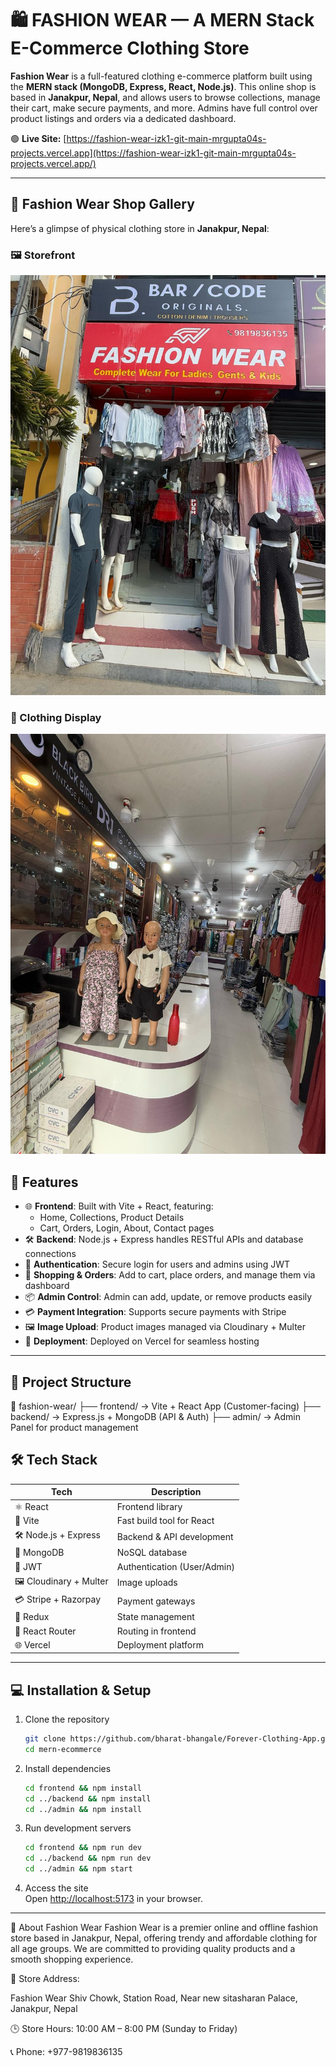 # 🛍️ FASHION WEAR — A MERN Stack E-Commerce Clothing Store

**Fashion Wear** is a full-featured clothing e-commerce platform built using the **MERN stack (MongoDB, Express, React, Node.js)**. This online shop is based in **Janakpur, Nepal**, and allows users to browse collections, manage their cart, make secure payments, and more. Admins have full control over product listings and orders via a dedicated dashboard.

🟢 **Live Site:** [https://fashion-wear-izk1-git-main-mrgupta04s-projects.vercel.app](https://fashion-wear-izk1-git-main-mrgupta04s-projects.vercel.app/)

---

## 🏪 Fashion Wear Shop Gallery

Here’s a glimpse of  physical clothing store in **Janakpur, Nepal**:

### 🖼️ Storefront

![Fashion Wear Storefront](https://raw.githubusercontent.com/mrGupta04/Fashion_Wear/main/frontend/public/images/shop1.jpg)

### 👗 Clothing Display

![Inside the Store](https://raw.githubusercontent.com/mrGupta04/Fashion_Wear/main/frontend/public/images/shop2.jpg)


## 🚀 Features

- 🌐 **Frontend**: Built with Vite + React, featuring:
  - Home, Collections, Product Details
  - Cart, Orders, Login, About, Contact pages
- 🛠️ **Backend**: Node.js + Express handles RESTful APIs and database connections
- 🔐 **Authentication**: Secure login for users and admins using JWT
- 🛒 **Shopping & Orders**: Add to cart, place orders, and manage them via dashboard
- 📦 **Admin Control**: Admin can add, update, or remove products easily
- 💳 **Payment Integration**: Supports secure payments with Stripe
- 🖼️ **Image Upload**: Product images managed via Cloudinary + Multer
- 🚢 **Deployment**: Deployed on Vercel for seamless hosting

---

## 🧱 Project Structure

📁 fashion-wear/
├── frontend/ → Vite + React App (Customer-facing)
├── backend/ → Express.js + MongoDB (API & Auth)
├── admin/ → Admin Panel for product management



## 🛠️ Tech Stack

| Tech                   | Description                 |
| ---------------------- | --------------------------- |
| ⚛️ React               | Frontend library            |
| 🚀 Vite                | Fast build tool for React   |
| 🛠️ Node.js + Express   | Backend & API development   |
| 🌿 MongoDB             | NoSQL database              |
| 🔐 JWT                 | Authentication (User/Admin) |
| 🖼️ Cloudinary + Multer | Image uploads               |
| 💳 Stripe + Razorpay   | Payment gateways            |
| 🧩 Redux               | State management            |
| 🧭 React Router        | Routing in frontend         |
| 🌐 Vercel              | Deployment platform         |

---

## 💻 Installation & Setup

1. Clone the repository

   ```bash
   git clone https://github.com/bharat-bhangale/Forever-Clothing-App.git
   cd mern-ecommerce
   ```

2. Install dependencies

   ```bash
   cd frontend && npm install
   cd ../backend && npm install
   cd ../admin && npm install
   ```

3. Run development servers

   ```bash
   cd frontend && npm run dev
   cd ../backend && npm run dev
   cd ../admin && npm start
   ```

4. Access the site  
   Open [http://localhost:5173](http://localhost:5173) in your browser.

---
🏬 About Fashion Wear
Fashion Wear is a premier online and offline fashion store based in Janakpur, Nepal, offering trendy and affordable clothing for all age groups. We are committed to providing quality products and a smooth shopping experience.

📍 Store Address:

Fashion Wear
Shiv Chowk,
Station Road,
Near new sitasharan Palace,
Janakpur, Nepal

🕒 Store Hours: 10:00 AM – 8:00 PM (Sunday to Friday)

📞 Phone: +977-9819836135

